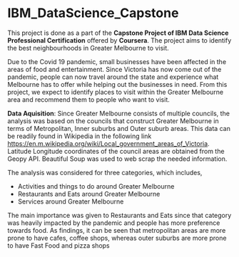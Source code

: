 # IBM_DataScience_Capstone

This project is done as a part of the **Capstone Project of IBM Data Science Professional Certification** offered by **Coursera**. The project aims to identify the best neighbourhoods in Greater Melbourne to visit. 

Due to the Covid 19 pandemic, small businesses have been affected in the areas of food and entertainment. Since Victoria has now come out of the pandemic, people can now travel around the state and experience what Melbourne has to offer while helping out the businesses in need.
From this project, we expect to identify places to visit within the Greater Melbourne area and recommend them to people who want to visit.

**Data Aquisition**: 
Since Greater Melbourne consists of multiple councils, the analysis was based on the councils that construct Greater Melbourne in terms of Metropolitan, Inner suburbs and Outer suburb areas. This data can be readily found in Wikipedia in the following link https://en.m.wikipedia.org/wiki/Local_government_areas_of_Victoria.
Latitude Longitude coordinates of the council areas are obtained from the Geopy API.
Beautiful Soup was used to web scrap the needed information. 
 
The analysis was considered for three categories, which includes,
- Activities and things to do around Greater Melbourne
- Restaurants and Eats around Greater Melbourne
- Services around Greater Melbourne
 
The main importance was given to Restaurants and Eats since that category was heavily impacted by the pandemic and people has more preference towards food. As findings, it can be seen that metropolitan areas are more prone to have cafes, coffee shops, whereas outer suburbs  are more prone to have Fast Food and pizza shops
